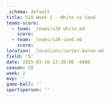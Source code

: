 ```yaml
---
_schema: default
title: S28 Week 2 - White vs Sand
teams-score:
  - team: _teams/s28-white.md
    score:
  - team: _teams/s28-sand.md
    score:
location: _locations/carter-baron.md
field: '5'
date: 2025-03-16 12:30:00 -0400
season: 28
week: 2
mvp: ''
game-ball: ''
sportsperson: ''
---
```

